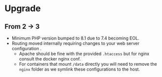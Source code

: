 # Upgrade

## From 2 -> 3

- Minimum PHP version bumped to 8.1 due to 7.4 becoming EOL.
- Routing moved internally requiring changes to your web server configuration .
  - Apache should be fine with the provided `.htaccess` but for nginx consult the docker nginx conf.
  - For containers that mount `/data` directly you will need to remove the `nginx` folder as we symlink these configurations to the host.
